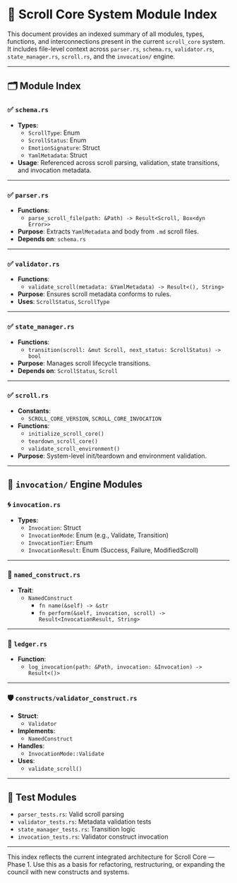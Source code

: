 
# 📘 Scroll Core System Module Index

This document provides an indexed summary of all modules, types, functions, and interconnections present in the current `scroll_core` system. It includes file-level context across `parser.rs`, `schema.rs`, `validator.rs`, `state_manager.rs`, `scroll.rs`, and the `invocation/` engine.

---

## 🗂️ Module Index

### ✅ `schema.rs`
- **Types**:
  - `ScrollType`: Enum
  - `ScrollStatus`: Enum
  - `EmotionSignature`: Struct
  - `YamlMetadata`: Struct
- **Usage**: Referenced across scroll parsing, validation, state transitions, and invocation metadata.

---

### ✅ `parser.rs`
- **Functions**:
  - `parse_scroll_file(path: &Path) -> Result<Scroll, Box<dyn Error>>`
- **Purpose**: Extracts `YamlMetadata` and body from `.md` scroll files.
- **Depends on**: `schema.rs`

---

### ✅ `validator.rs`
- **Functions**:
  - `validate_scroll(metadata: &YamlMetadata) -> Result<(), String>`
- **Purpose**: Ensures scroll metadata conforms to rules.
- **Uses**: `ScrollStatus`, `ScrollType`

---

### ✅ `state_manager.rs`
- **Functions**:
  - `transition(scroll: &mut Scroll, next_status: ScrollStatus) -> bool`
- **Purpose**: Manages scroll lifecycle transitions.
- **Depends on**: `ScrollStatus`, `Scroll`

---

### ✅ `scroll.rs`
- **Constants**:
  - `SCROLL_CORE_VERSION`, `SCROLL_CORE_INVOCATION`
- **Functions**:
  - `initialize_scroll_core()`
  - `teardown_scroll_core()`
  - `validate_scroll_environment()`
- **Purpose**: System-level init/teardown and environment validation.

---

## 🔁 `invocation/` Engine Modules

### 🌀 `invocation.rs`
- **Types**:
  - `Invocation`: Struct
  - `InvocationMode`: Enum (e.g., Validate, Transition)
  - `InvocationTier`: Enum
  - `InvocationResult`: Enum (Success, Failure, ModifiedScroll)

---

### 🧱 `named_construct.rs`
- **Trait**:
  - `NamedConstruct`
    - `fn name(&self) -> &str`
    - `fn perform(&self, invocation, scroll) -> Result<InvocationResult, String>`

---

### 🧾 `ledger.rs`
- **Function**:
  - `log_invocation(path: &Path, invocation: &Invocation) -> Result<()>`

---

### 🛡 `constructs/validator_construct.rs`
- **Struct**:
  - `Validator`
- **Implements**:
  - `NamedConstruct`
- **Handles**:
  - `InvocationMode::Validate`
- **Uses**:
  - `validate_scroll()`

---

## 🧪 Test Modules

- `parser_tests.rs`: Valid scroll parsing
- `validator_tests.rs`: Metadata validation tests
- `state_manager_tests.rs`: Transition logic
- `invocation_tests.rs`: Validator construct invocation

---

This index reflects the current integrated architecture for Scroll Core — Phase 1. Use this as a basis for refactoring, restructuring, or expanding the council with new constructs and systems.

